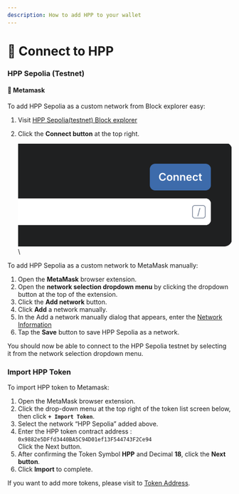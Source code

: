 ```yaml
---
description: How to add HPP to your wallet
---
```


# 🦊 Connect to HPP

### HPP Sepolia (Testnet)

#### 🦊 Metamask

To add HPP Sepolia as a custom network from Block explorer easy:

1. Visit [HPP Sepolia(testnet) Block explorer](https://sepolia-explorer.hpp.io/)
2.  Click the **Connect button** at the top right.

    ![](../.gitbook/assets/image.png)\


To add HPP Sepolia as a custom network to MetaMask manually:

1. Open the **MetaMask** browser extension.
2. Open the **network selection dropdown menu** by clicking the dropdown button at the top of the extension.
3. Click the **Add network** button.
4. Click **Add** a network manually.
5. In the Add a network manually dialog that appears, enter the [Network Information](network-information.md)
6. Tap the **Save** button to save HPP Sepolia as a network.



You should now be able to connect to the HPP Sepolia testnet by selecting it from the network selection dropdown menu.



### Import HPP Token

To import HPP token to Metamask:

1. Open the MetaMask browser extension.
2. Click the drop-down menu at the top right of the token list screen below, then click **`+ Import Token`**.
3. Select the network “HPP Sepolia” added above.
4. Enter the HPP token contract address : \
   `0x9882e5DFfd3440BA5C94D01ef13F544743F2Ce94` \
   Click the Next button.
5. After confirming the Token Symbol **HPP** and Decimal **18**, click the **Next button**.
6. Click **Import** to complete.



If you want to add more tokens, please visit to [Token Address](hpp-contracts.md).

